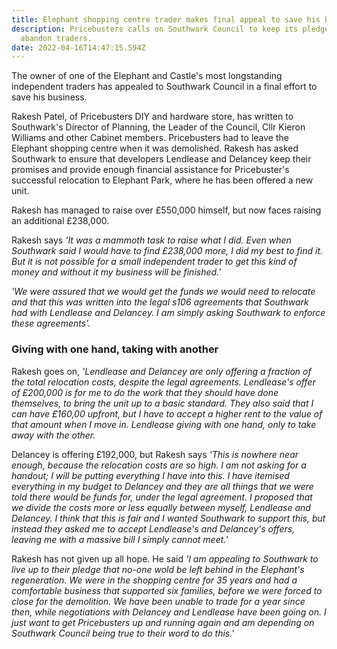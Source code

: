 ```yaml
---
title: Elephant shopping centre trader makes final appeal to save his business
description: Pricebusters calls on Southwark Council to keep its pledge not to
  abandon traders.
date: 2022-04-16T14:47:15.594Z
---
```

The owner of one of the Elephant and Castle's most longstanding independent traders has appealed to Southwark Council in a final effort to save his business.

Rakesh Patel, of Pricebusters DIY and hardware store, has written to Southwark's Director of Planning, the Leader of the Council, Cllr Kieron Williams and other Cabinet members.  Pricebusters had to leave the Elephant shopping centre when it was demolished.  Rakesh has asked Southwark to ensure that developers Lendlease and Delancey keep their promises and provide enough financial assistance for Pricebuster's successful relocation to Elephant Park, where he has been offered a new unit.

Rakesh has managed to raise over £550,000 himself, but now faces raising an additional £238,000.

Rakesh says *'It was a mammoth task to raise what I did.  Even when Southwark said I would have to find £238,000 more, I did my best to find it.  But it is not possible for a small independent trader to get this kind of money and without it my business will be finished.'*

*'We were assured that we would get the funds we would need to relocate and that this was written into the legal s106 agreements that Southwark had with Lendlease and Delancey.  I am simply asking Southwark to enforce these agreements'.*

### Giving with one hand, taking with another

Rakesh goes on, *'Lendlease and Delancey are only offering a fraction of the total relocation costs, despite the legal agreements.  Lendlease's offer of £200,000 is for me to do the work that they should have done themselves, to bring the unit up to a basic standard.  They also said that I can have £160,00 upfront, but I have to accept a higher rent to the value of that amount when I move in.  Lendlease giving with one hand, only to take away with the other.*

Delancey is offering £192,000, but Rakesh says *'This is nowhere near enough, because the relocation costs are so high. I am not asking for a handout; I will be putting everything I have into this.  I have itemised everything in my budget to Delancey and they are all things that  we were told there would be funds for, under the legal agreement.  I proposed that we divide the costs more or less equally between myself, Lendlease and Delancey.  I think that this is fair and I wanted Southwark to support this, but instead they asked me to accept Lendlease's and Delancey's offers, leaving me with a massive bill I simply cannot meet.'*

Rakesh has not given up all hope.  He said *'I am appealing to Southwark to live up to their pledge that no-one wold be left behind in the Elephant's regeneration.  We were in the shopping centre for 35 years and had a comfortable business that supported six families, before we were forced to close for the demolition.  We have been unable to trade for a year since then, while negotiations with Delancey and Lendlease have been going on.  I just want to get Pricebusters up and running again and am depending on Southwark Council being true to their word to do this.'*